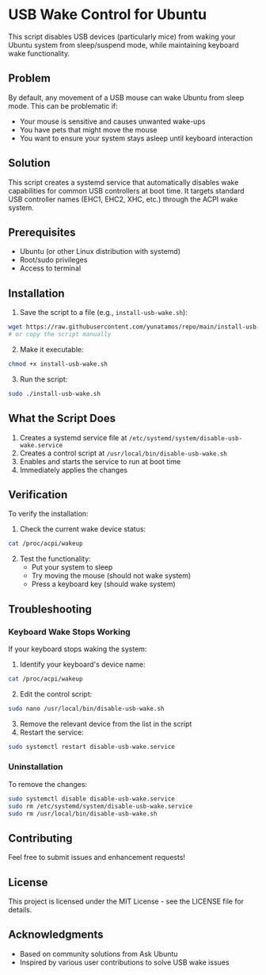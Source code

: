 # USB Wake Control for Ubuntu

This script disables USB devices (particularly mice) from waking your Ubuntu system from sleep/suspend mode, while maintaining keyboard wake functionality.

## Problem
By default, any movement of a USB mouse can wake Ubuntu from sleep mode. This can be problematic if:
- Your mouse is sensitive and causes unwanted wake-ups
- You have pets that might move the mouse
- You want to ensure your system stays asleep until keyboard interaction

## Solution
This script creates a systemd service that automatically disables wake capabilities for common USB controllers at boot time. It targets standard USB controller names (EHC1, EHC2, XHC, etc.) through the ACPI wake system.

## Prerequisites
- Ubuntu (or other Linux distribution with systemd)
- Root/sudo privileges
- Access to terminal

## Installation

1. Save the script to a file (e.g., `install-usb-wake.sh`):
```bash
wget https://raw.githubusercontent.com/yunatamos/repo/main/install-usb-wake.sh
# or copy the script manually
```

2. Make it executable:
```bash
chmod +x install-usb-wake.sh
```

3. Run the script:
```bash
sudo ./install-usb-wake.sh
```

## What the Script Does

1. Creates a systemd service file at `/etc/systemd/system/disable-usb-wake.service`
2. Creates a control script at `/usr/local/bin/disable-usb-wake.sh`
3. Enables and starts the service to run at boot time
4. Immediately applies the changes

## Verification

To verify the installation:

1. Check the current wake device status:
```bash
cat /proc/acpi/wakeup
```

2. Test the functionality:
   - Put your system to sleep
   - Try moving the mouse (should not wake system)
   - Press a keyboard key (should wake system)

## Troubleshooting

### Keyboard Wake Stops Working
If your keyboard stops waking the system:

1. Identify your keyboard's device name:
```bash
cat /proc/acpi/wakeup
```

2. Edit the control script:
```bash
sudo nano /usr/local/bin/disable-usb-wake.sh
```

3. Remove the relevant device from the list in the script
4. Restart the service:
```bash
sudo systemctl restart disable-usb-wake.service
```

### Uninstallation
To remove the changes:

```bash
sudo systemctl disable disable-usb-wake.service
sudo rm /etc/systemd/system/disable-usb-wake.service
sudo rm /usr/local/bin/disable-usb-wake.sh
```

## Contributing
Feel free to submit issues and enhancement requests!

## License
This project is licensed under the MIT License - see the LICENSE file for details.

## Acknowledgments
- Based on community solutions from Ask Ubuntu
- Inspired by various user contributions to solve USB wake issues
